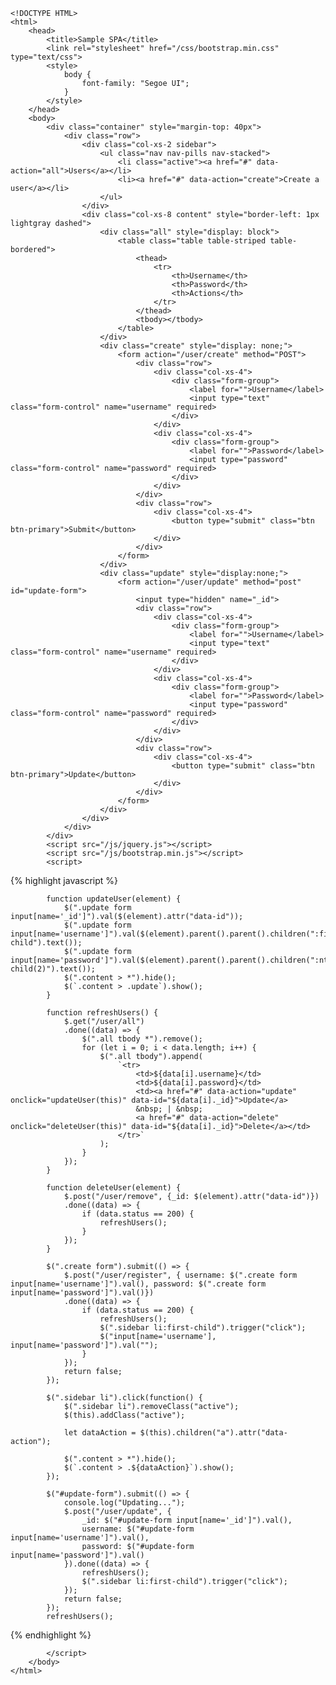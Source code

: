 ```
<!DOCTYPE HTML>
<html>
    <head>
        <title>Sample SPA</title>
        <link rel="stylesheet" href="/css/bootstrap.min.css" type="text/css">
        <style>
            body {
                font-family: "Segoe UI";
            }
        </style>
    </head>
    <body>
        <div class="container" style="margin-top: 40px">
            <div class="row">
                <div class="col-xs-2 sidebar">
                    <ul class="nav nav-pills nav-stacked">
                        <li class="active"><a href="#" data-action="all">Users</a></li>
                        <li><a href="#" data-action="create">Create a user</a></li>
                    </ul>
                </div>
                <div class="col-xs-8 content" style="border-left: 1px lightgray dashed">
                    <div class="all" style="display: block">
                        <table class="table table-striped table-bordered">
                            <thead>
                                <tr>
                                    <th>Username</th>
                                    <th>Password</th>
                                    <th>Actions</th>
                                </tr>
                            </thead>
                            <tbody></tbody>
                        </table>
                    </div>
                    <div class="create" style="display: none;">
                        <form action="/user/create" method="POST">
                            <div class="row">
                                <div class="col-xs-4">
                                    <div class="form-group">
                                        <label for="">Username</label>
                                        <input type="text" class="form-control" name="username" required>
                                    </div>
                                </div>
                                <div class="col-xs-4">
                                    <div class="form-group">
                                        <label for="">Password</label>
                                        <input type="password" class="form-control" name="password" required>
                                    </div>
                                </div>
                            </div>
                            <div class="row">
                                <div class="col-xs-4">
                                    <button type="submit" class="btn btn-primary">Submit</button>
                                </div>
                            </div>
                        </form>
                    </div>
                    <div class="update" style="display:none;">
                        <form action="/user/update" method="post" id="update-form">
                            <input type="hidden" name="_id">
                            <div class="row">
                                <div class="col-xs-4">
                                    <div class="form-group">
                                        <label for="">Username</label>
                                        <input type="text" class="form-control" name="username" required>
                                    </div>
                                </div>
                                <div class="col-xs-4">
                                    <div class="form-group">
                                        <label for="">Password</label>
                                        <input type="password" class="form-control" name="password" required>
                                    </div>
                                </div>
                            </div>
                            <div class="row">
                                <div class="col-xs-4">
                                    <button type="submit" class="btn btn-primary">Update</button>
                                </div>
                            </div>
                        </form>
                    </div>
                </div>
            </div>
        </div>
        <script src="/js/jquery.js"></script>
        <script src="/js/bootstrap.min.js"></script>
        <script>
```


{% highlight javascript %}

            function updateUser(element) {
                $(".update form input[name='_id']").val($(element).attr("data-id"));
                $(".update form input[name='username']").val($(element).parent().parent().children(":first-child").text());
                $(".update form input[name='password']").val($(element).parent().parent().children(":nth-child(2)").text());
                $(".content > *").hide();
                $(`.content > .update`).show();
            }

            function refreshUsers() {
                $.get("/user/all")
                .done((data) => {
                    $(".all tbody *").remove();
                    for (let i = 0; i < data.length; i++) {
                        $(".all tbody").append(
                            `<tr>
                                <td>${data[i].username}</td>
                                <td>${data[i].password}</td>
                                <td><a href="#" data-action="update" onclick="updateUser(this)" data-id="${data[i]._id}">Update</a>
                                &nbsp; | &nbsp;
                                <a href="#" data-action="delete" onclick="deleteUser(this)" data-id="${data[i]._id}">Delete</a></td>
                            </tr>`
                        );
                    }
                });
            }

            function deleteUser(element) {
                $.post("/user/remove", {_id: $(element).attr("data-id")})
                .done((data) => {
                    if (data.status == 200) {
                        refreshUsers();
                    }
                });
            }

            $(".create form").submit(() => {
                $.post("/user/register", { username: $(".create form input[name='username']").val(), password: $(".create form input[name='password']").val()})
                .done((data) => {
                    if (data.status == 200) {
                        refreshUsers();
                        $(".sidebar li:first-child").trigger("click");
                        $("input[name='username'], input[name='password']").val("");
                    }
                });
                return false;
            });
            
            $(".sidebar li").click(function() {
                $(".sidebar li").removeClass("active");
                $(this).addClass("active");

                let dataAction = $(this).children("a").attr("data-action");

                $(".content > *").hide();
                $(`.content > .${dataAction}`).show();
            });

            $("#update-form").submit(() => {
                console.log("Updating...");
                $.post("/user/update", { 
                    _id: $("#update-form input[name='_id']").val(),
                    username: $("#update-form input[name='username']").val(),
                    password: $("#update-form input[name='password']").val()
                }).done((data) => {
                    refreshUsers();
                    $(".sidebar li:first-child").trigger("click");
                });
                return false;
            });
            refreshUsers();
            
{% endhighlight %}

```
        </script>
    </body>
</html>
```
